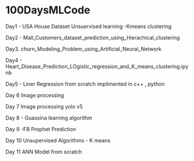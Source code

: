# 100DaysMLCode

Day1 - USA House Dataset Unsuervised learning -Kmeans clustering

Day2 - Mall_Customers_dataset_prediction_using_Hierachical_clustering 

Day3. churn_Modeling_Problem_using_Artificial_Neural_Network

Day4 - Heart_Disease_Prediction_LOgistic_regression_and_K_means_clustering.ipynb

Day5 - Liner Regression from scratch implimented in c++ , python

Day 6  Image processing  

Day 7  Image processing yolo v5

Day 8 - Guassina learning algorithm

Day 9 -FB Prophet Prediction

Day 10 Unsupervised Algorithms - K means

Day 11 ANN Model from scratch 

